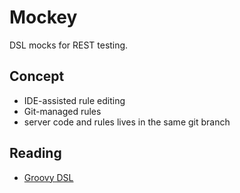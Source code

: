 # Mockey

DSL mocks for REST testing.

## Concept

- IDE-assisted rule editing
- Git-managed rules
- server code and rules lives in the same git branch

## Reading

- [Groovy DSL](https://docs.groovy-lang.org/docs/latest/html/documentation/core-domain-specific-languages.html)
